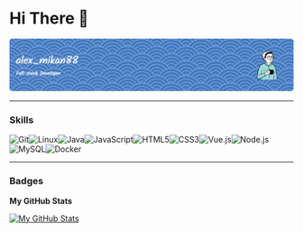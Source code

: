 # Hi There 👋

![header](https://raw.githubusercontent.com/alex-mikan88/alex-mikan88/main/img/github-header-image.png)

---

### Skills

![Git](https://img.shields.io/badge/git-%23F05033.svg?style=for-the-badge&logo=git&logoColor=white)![Linux](https://img.shields.io/badge/Linux-FCC624.svg?style=for-the-badge&logo=linux&logoColor=black)![Java](https://img.shields.io/badge/java-%23ED8B00.svg?style=for-the-badge&logo=openjdk&logoColor=white)![JavaScript](https://img.shields.io/badge/javascript-%23323330.svg?style=for-the-badge&logo=javascript&logoColor=%23F7DF1E)![HTML5](https://img.shields.io/badge/html5-%23E34F26.svg?style=for-the-badge&logo=html5&logoColor=white)![CSS3](https://img.shields.io/badge/css3-%231572B6.svg?style=for-the-badge&logo=css3&logoColor=white)![Vue.js](https://img.shields.io/badge/vue.js-%2335495e.svg?style=for-the-badge&logo=vuedotjs&logoColor=%234FC08D)![Node.js](https://img.shields.io/badge/node.js-6DA55F.svg?style=for-the-badge&logo=node.js&logoColor=white)![MySQL](https://img.shields.io/badge/mysql-3E6E93.svg?style=for-the-badge&logo=mysql&logoColor=white)![Docker](https://img.shields.io/badge/docker-086DD7?style=for-the-badge&logo=docker&logoColor=white)

---

### Badges

<b>My GitHub Stats</b>

[![My GitHub Stats](https://github-readme-stats.vercel.app/api?username=alex-mikan88&show_icons=true&theme=buefy&include_all_commits=true)](https://github.com/alex-mikan88)
